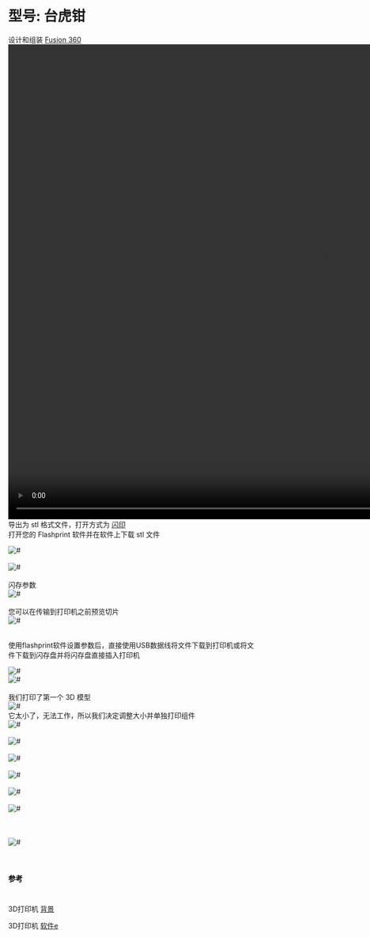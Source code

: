 <!-- Assessment/cadass.md -->


# 型号: 台虎钳
设计和组装 [Fusion 360](https://www.autodesk.com/products/fusion-360/free-trial)
<br>
 <video width="1280" height="960" controls>
  <source src="images/AutodeskFusion.mp4" id="video/AutodeskFusion.mp4"> loop autoplay muted</video>
<br>
导出为 stl 格式文件，打开方式为 [闪印](https://www.sz3dp.com/download-center?category=12)
<br>
打开您的 Flashprint 软件并在软件上下载 stl 文件
<br>
<div class="loader"><img src="images/fp1.png" alt="#" /></div>
<br>
<div class="loader"><img src="images/flashprint.png" alt="#" /></div>
<br>闪存参数

<div class="loader"><img src="images/flash.png" alt="#" /></div>
<br>您可以在传输到打印机之前预览切片
<br>
<div class="loader"><img src="images/fp5.png" alt="#" /></div>

<br>使用flashprint软件设置参数后，直接使用USB数据线将文件下载到打印机或将文件下载到闪存盘并将闪存盘直接插入打印机
<br>
<div class="loader"><img src="images/fp4.png" alt="#" /><br></div><div class="loader"><img src="images/fp6.jpg" alt="#" /></div>
<br>我们打印了第一个 3D 模型
<br>
<div class="loader"><img src="images/1stmodel.jpg" alt="#" /></div>
 它太小了，无法工作，所以我们决定调整大小并单独打印组件
<br>
<div class="loader"><img src="images/fp2.png" alt="#" /></div>
<br>
<div class="loader"><img src="images/base.jpg" alt="#" /></div>
<br>
<div class="loader"><img src="images/jaw.jpg" alt="#" /></div>
<br>
<div class="loader"><img src="images/screw.jpg" alt="#" /></div>
<br>
<div class="loader"><img src="images/3pieces.jpg" alt="#" /></div>
<br>
<div class="loader"><img src="images/assembled.jpg" alt="#" /></div>
<br>
<br><br>
<div class="loader"><img src="images/as.gif" alt="#"></div>
<br><br>
<h1 style="font-size:1.5vw"><span style="color:black">参考</span></h1>
<br>

3D打印机 [背景](https://www.nexmaker.com/doc/3_3dprinter/1.3Dprintingbackground.html)
<br>

3D打印机 [软件e](https://www.flashforge.com/download-center)

